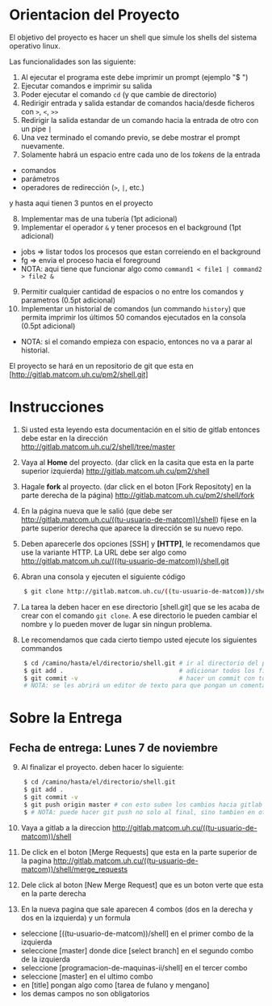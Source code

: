 Orientacion del Proyecto
========================

El objetivo del proyecto es hacer un shell que simule los shells del sistema operativo linux.

Las funcionalidades son las siguiente:

1. Al ejecutar el programa este debe imprimir un prompt (ejemplo "$ ")
2. Ejecutar comandos e imprimir su salida
3. Poder ejecutar el comando `cd` (y que cambie de directorio)
4. Redirigir entrada y salida estandar de comandos hacia/desde ficheros con `>`, `<`, `>>` 
5. Redirigir la salida estandar de un comando hacia la entrada de otro con un pipe `|`
6. Una vez terminado el comando previo, se debe mostrar el prompt nuevamente.
7. Solamente habrá un espacio entre cada uno de los *tokens* de la entrada
  * comandos
  * parámetros
  * operadores de redirección (`>`, `|`, etc.)

y hasta aqui tienen 3 puntos en el proyecto

8. Implementar mas de una tubería (1pt adicional)
9. Implementar el operador `&` y tener procesos en el background (1pt adicional)
  * jobs => listar todos los procesos que estan correiendo en el background
  * fg <pid> => envia el proceso <pid> hacia el foreground
  * NOTA: aqui tiene que funcionar algo como `command1 < file1 | command2 > file2 &`
9. Permitir cualquier cantidad de espacios o no entre los comandos y parametros (0.5pt adicional)
10. Implementar un historial de comandos (un commando `history`) que permita imprimir los últimos 50 comandos ejecutados en la consola (0.5pt adicional)
  * NOTA: si el comando empieza con espacio, entonces no va a parar al historial.

El proyecto se hará en un repositorio de git que esta en 
[http://gitlab.matcom.uh.cu/pm2/shell.git]

Instrucciones
=============

1. Si usted esta leyendo esta documentación en el sitio de gitlab entonces debe estar en la dirección 
http://gitlab.matcom.uh.cu/2/shell/tree/master

2. Vaya al **Home** del proyecto. (dar click en la casita que esta en la parte superior izquierda)
http://gitlab.matcom.uh.cu/pm2/shell

3. Hagale **fork** al proyecto. (dar click en el boton [Fork Repositoty] en la parte derecha de la página)
http://gitlab.matcom.uh.cu/pm2/shell/fork

4. En la página nueva que le salió (que debe ser http://gitlab.matcom.uh.cu/((tu-usuario-de-matcom))/shell) fíjese
en la parte superior derecha que aparece la dirección se su nuevo repo. 

5. Deben aparecerle dos opciones [SSH] y **[HTTP]**, le recomendamos que use la variante HTTP. 
La URL debe ser algo como http://gitlab.matcom.uh.cu/(((tu-usuario-de-matcom))/shell.git

6. Abran una consola y ejecuten el siguiente código

~~~bash
    $ git clone http://gitlab.matcom.uh.cu/((tu-usuario-de-matcom))/shell.git
~~~ 

7. La tarea la deben hacer en ese directorio [shell.git] que se les acaba de crear con el comando
`git clone`. A ese directorio le pueden cambiar el nombre y lo pueden mover de lugar sin ningun
problema.

8. Le recomendamos que cada cierto tiempo usted ejecute los siguientes commandos

~~~bash
    $ cd /camino/hasta/el/directorio/shell.git # ir al directorio del proyecto
    $ git add .                                # adicionar todos los ficheros modificados y nuevos
    $ git commit -v                            # hacer un commit con todos los cambios hechos
    # NOTA: se les abrirá un editor de texto para que pongan un comentario relacionado con el commit
~~~

Sobre la Entrega
================

Fecha de entrega: Lunes 7 de noviembre
-------------------------------

9. Al finalizar el proyecto. deben hacer lo siguiente:

~~~bash
    $ cd /camino/hasta/el/directorio/shell.git
    $ git add .
    $ git commit -v
    $ git push origin master # con esto suben los cambios hacia gitlab
    $ # NOTA: puede hacer git push no solo al final, sino tambien en otros momentos
~~~

10. Vaya a gitlab a la direccion http://gitlab.matcom.uh.cu/((tu-usuario-de-matcom))/shell

11. De click en el boton [Merge Requests] que esta en la parte superior de la pagina
http://gitlab.matcom.uh.cu/((tu-usuario-de-matcom))/shell/merge_requests

12. Dele click al boton [New Merge Request] que es un boton verte que esta en la parte derecha

13. En la nueva pagina que sale aparecen 4 combos (dos en la derecha y dos en la izquierda) y un formula

  * seleccione [((tu-usuario-de-matcom))/shell] en el primer combo de la izquierda
  * seleccione [master] donde dice [select branch] en el segundo combo de la izquierda
  * seleccione [programacion-de-maquinas-ii/shell] en el tercer combo
  * seleccione [master] en el ultimo combo
  * en [title] pongan algo como [tarea de fulano y mengano]
  * los demas campos no son obligatorios

